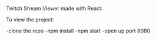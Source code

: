 Twitch Stream Viewer made with React.

To view the project: 

-clone the repo
-npm install
-npm start
-open up port 8080
